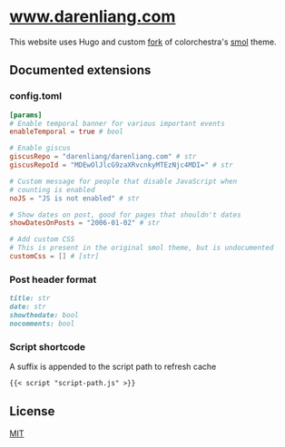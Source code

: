 # www.darenliang.com

This website uses Hugo and custom [fork](https://github.com/darenliang/smol) of colorchestra's [smol](https://github.com/colorchestra/smol) theme.

## Documented extensions

### config.toml

```toml
[params]
# Enable temporal banner for various important events
enableTemporal = true # bool

# Enable giscus
giscusRepo = "darenliang/darenliang.com" # str
giscusRepoId = "MDEwOlJlcG9zaXRvcnkyMTEzNjc4MDI=" # str

# Custom message for people that disable JavaScript when
# counting is enabled
noJS = "JS is not enabled" # str

# Show dates on post, good for pages that shouldn't dates
showDatesOnPosts = "2006-01-02" # str

# Add custom CSS
# This is present in the original smol theme, but is undocumented
customCss = [] # [str]
```

### Post header format

```markdown
title: str
date: str
showthedate: bool
nocomments: bool
```

### Script shortcode

A suffix is appended to the script path to refresh cache

```markdown
{{< script "script-path.js" >}}
```

## License

[MIT](https://github.com/darenliang/darenliang.com/blob/master/LICENSE)
